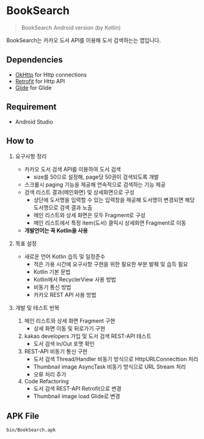 # BookSearch
> BookSearch Android version (by Kotlin)

BookSearch는 카카오 도서 API를 이용해 도서 검색하는는 앱입니다.


## Dependencies
* [OkHttp](http://square.github.io/okhttp/) for Http connections
* [Retrofit](http://square.github.io/retrofit/) for Http API
* [Glide](https://github.com/bumptech/glide/) for Glide

## Requirement
* Android Studio

## How to
1. 요구사항 정리
    * 카카오 도서 검색 API를 이용하여 도서 검색
        - size를 50으로 설정해, page당 50권이 검색되도록 개발
    * 스크롤시 paging 기능을 제공해 연속적으로 검색하는 기능 제공
    * 검색 리스트 결과(메인화면) 및 상세화면으로 구성
        - 상단에 도서명을 입력할 수 있는 입력창을 제공해 도서명이 변경되면 해당 도서명으로 검색 결과 노출
        - 메인 리스트와 상세 화면은 모두 Fragment로 구성
        - 메인 리스트에서 특정 item(도서) 클릭시 상세화면 Fragment로 이동
    * **개발언어는 꼭 Kotlin을 사용**
        
2. 목표 설정
    * 새로운 언어 Kotlin 습득 및 일정준수
        - 적은 가용 시간에 요구사항 구현을 위한 필요한 부분 발췌 및 습득 필요
        - Kotlin 기본 문법
        - Kotlin에서 RecyclerView 사용 방법
        - 비동기 통신 방법
        - 카카오 REST API 사용 방법

3. 개발 및 테스트 반복
    1. 메인 리스트와 상세 화면 Fragment 구현
        - 상세 화면 이동 및 뒤로가기 구현
    2. kakao developers 가입 및 도서 검색 REST-API 테스트
        - 도서 검색 In/Out 포맷 확인
    3. REST-API 비동기 통신 구현
        - 도서 검색 Thread/Handler 비동기 방식으로 HttpURLConnecttion 처리
        - Thumbnail image AsyncTask 비동기 방식으로 URL Stream 처리
        - 오류 처리 추가
    4. Code Refactoring
        - 도서 검색 REST-API Retrofit으로 변경
        - Thumbnail image load Glide로 변경
        
## APK File
```
bin/BookSearch.apk
```
